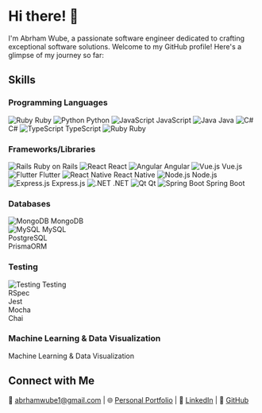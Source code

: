 # Hi there! 👋

I'm Abrham Wube, a passionate software engineer dedicated to crafting exceptional software solutions. Welcome to my GitHub profile! Here's a glimpse of my journey so far:

## Skills

### Programming Languages
![Ruby](https://img.icons8.com/color/48/000000/ruby-programming-language.png) Ruby ![Python](https://img.icons8.com/color/48/000000/python.png) Python ![JavaScript](https://img.icons8.com/color/48/000000/javascript.png) JavaScript ![Java](https://img.icons8.com/color/48/000000/java-coffee-cup-logo.png) Java ![C#](https://img.icons8.com/color/48/000000/c-sharp-logo.png) C# ![TypeScript](https://img.icons8.com/color/48/000000/typescript.png) TypeScript ![Ruby](https://img.icons8.com/color/48/000000/ruby-programming-language.png) Ruby  

### Frameworks/Libraries
![Rails](https://miro.medium.com/v2/resize:fit:128/1*lEXUSkEm6M6kIHmKP9HtWg.png) Ruby on Rails  ![React](https://img.icons8.com/color/48/000000/react-native.png) React ![Angular](https://img.icons8.com/color/48/000000/angularjs.png) Angular ![Vue.js](https://img.icons8.com/color/48/000000/vue-js.png) Vue.js ![Flutter](https://img.icons8.com/color/48/000000/flutter.png) Flutter ![React Native](https://img.icons8.com/color/48/000000/react-native.png) React Native ![Node.js](https://img.icons8.com/color/48/000000/nodejs.png) Node.js ![Express.js](https://img.icons8.com/color/48/000000/express.png) Express.js ![.NET](https://img.icons8.com/color/48/000000/dot-net.png) .NET ![Qt](https://img.icons8.com/ios-filled/50/000000/qt.png) Qt ![Spring Boot](https://img.icons8.com/color/48/000000/spring-logo.png) Spring Boot 
### Databases
![MongoDB](https://img.icons8.com/color/48/000000/mongodb.png) MongoDB  
![MySQL](https://img.icons8.com/color/48/000000/mysql.png) MySQL  
PostgreSQL  
PrismaORM  

### Testing
![Testing](https://img.icons8.com/color/48/000000/testing.png) Testing  
RSpec  
Jest  
Mocha  
Chai  

### Machine Learning & Data Visualization
Machine Learning & Data Visualization  

## Connect with Me
📧 abrhamwube1@gmail.com | 🌐 [Personal Portfolio](https://abrham-wube-portfolios.vercel.app/) | 💼 [LinkedIn](https://www.linkedin.com/in/abrham-wube-148a12247/) | 🐙 [GitHub](https://github.com/abrshewube/)
